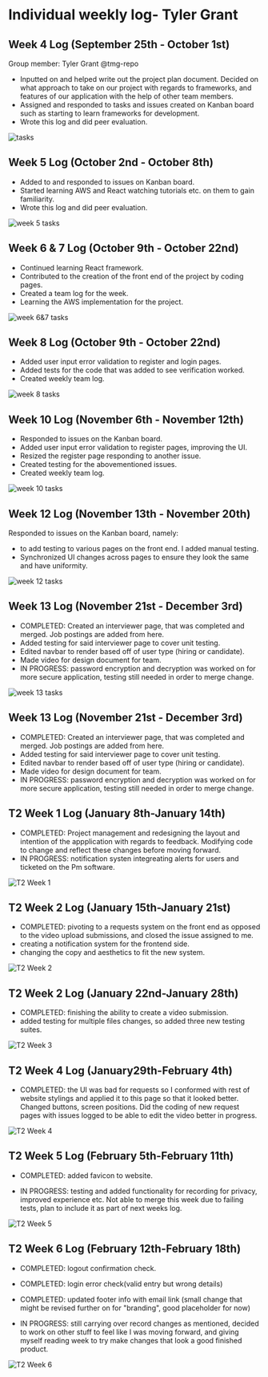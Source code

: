 # Individual weekly log- Tyler Grant

## Week 4 Log (September 25th - October 1st)

Group member: Tyler Grant @tmg-repo

* Inputted on and helped write out the project plan document. Decided on what approach to take on our project with regards to frameworks, and features of our application with the help of other team members.
* Assigned and responded to tasks and issues created on Kanban board such as starting to learn frameworks for development.
* Wrote this log and did peer evaluation.

![tasks](/docs/weekly%20logs/images/TylerWeek4Log.png)

## Week 5 Log (October 2nd - October 8th)

* Added to and responded to issues on Kanban board.
* Started learning AWS and React watching tutorials etc. on them to gain familiarity.
* Wrote this log and did peer evaluation.

![week 5 tasks](/docs/weekly%20logs/images/Tyler_Week5.png)

## Week 6 & 7 Log (October 9th - October 22nd)

* Continued learning React framework.
* Contributed to the creation of the front end of the project by coding pages.
* Created a team log for the week.
* Learning the AWS implementation for the project.

![week 6&7 tasks](/docs/weekly%20logs/images/week67Tyler.png)


## Week 8 Log (October 9th - October 22nd)

* Added user input error validation to register and login pages.
* Added tests for the code that was added to see verification worked.
* Created weekly team log.

![week 8 tasks](/docs/weekly%20logs/images/week8_ind.png)

## Week 10 Log (November 6th - November 12th)

* Responded to issues on the Kanban board.
* Added user input error validation to register pages, improving the UI.
* Resized the register page responding to another issue.
* Created testing for the abovementioned issues.
* Created weekly team log.

![week 10 tasks](/docs/weekly%20logs/images/tyler_ssht.png)


## Week 12 Log (November 13th - November 20th)

Responded to issues on the Kanban board, namely:
* to add testing to various pages on the front end. I added manual testing.
* Synchronized UI changes across pages to ensure they look the same and have uniformity.

![week 12 tasks](/docs/weekly%20logs/images/week12_t.png)

## Week 13 Log (November 21st - December 3rd)

* COMPLETED: Created an interviewer page, that was completed and merged. Job postings are added from here.
* Added testing for said interviewer page to cover unit testing. 
* Edited navbar to render based off of user type (hiring or candidate).
* Made video for design document for team.
* IN PROGRESS: password encryption and decryption was worked on for more secure application, testing still needed in order to merge change.

![week 13 tasks](/docs/weekly%20logs/images/week13tyler.png)

## Week 13 Log (November 21st - December 3rd)

* COMPLETED: Created an interviewer page, that was completed and merged. Job postings are added from here.
* Added testing for said interviewer page to cover unit testing. 
* Edited navbar to render based off of user type (hiring or candidate).
* Made video for design document for team.
* IN PROGRESS: password encryption and decryption was worked on for more secure application, testing still needed in order to merge change.

## T2 Week 1 Log (January 8th-January 14th)

* COMPLETED: Project management and redesigning the layout and intention of the appplication with regards to feedback. Modifying code to change and reflect these changes before moving forward.
* IN PROGRESS: notification systen integreating alerts for users and ticketed on the Pm software.

![T2 Week 1](./images/t2_wk1Tyler.png)

## T2 Week 2 Log (January 15th-January 21st)

* COMPLETED: pivoting to a requests system on the front end as opposed to the video upload submissions, and closed the issue assigned to me.
* creating a notification system for the frontend side.
* changing the copy and aesthetics to fit the new system.

![T2 Week 2](./images/tyler_week2_T2.png)

## T2 Week 2 Log (January 22nd-January 28th)

* COMPLETED: finishing the ability to create a video submission.
* added testing for multiple files changes, so added three new testing suites.


![T2 Week 3](./images/wk3t2tyler.png)

## T2 Week 4 Log (January29th-February 4th)

* COMPLETED: the UI was bad for requests so I conformed with rest of website stylings and applied it to this page so that it looked better. Changed buttons, screen positions. Did the coding of new request pages with issues logged to be able to edit the video better in progress.



![T2 Week 4](./images/wk4t2Tyler.png)

## T2 Week 5 Log (February 5th-February 11th)

* COMPLETED: added favicon to website.

* IN PROGRESS: testing and added functionality for recording for privacy, improved experience etc. Not able to merge this week due to failing tests, plan to include it as part of next weeks log.

![T2 Week 5](./images/wk5t2Tyler.png)

## T2 Week 6 Log (February 12th-February 18th)

* COMPLETED: logout confirmation check.

* COMPLETED: login error check(valid entry but wrong details)

* COMPLETED: updated footer info with email link (small change that might be revised further on for "branding", good placeholder for now)

* IN PROGRESS: still carrying over record changes as mentioned, decided to work on other stuff to feel like I was moving forward, and giving myself reading week to try make changes that look a good finished product.

![T2 Week 6](./images/week6_t2_ty.png)